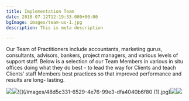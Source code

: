 ```yaml
---
title: Implementation Team
date: 2018-07-12T12:19:33.000+00:00
bgImage: images/team-us-1.jpg
description: This is meta description

---
```

Our Team of Practitioners include accountants, marketing gurus, consultants, advisors, bankers, project managers, and various levels of support staff. Below is a selection of our Team Members in various in situ offices doing what they do best - to lead the way for Clients and teach Clients’ staff Members best practices so that improved performance and results  are long- lasting.

![](/images/2cdf572f-91d7-4c17-8b66-4a1a3826de38.jpg)![](/images/99639f02-0786-4b5e-87a8-cf0fbad91e7b.jpg)![](/images/48d5c331-6529-4e76-99e3-dfa4040b6f80 (1).jpg)![](/images/41339e64-df4c-4803-b2e0-56d716f5b34d.jpg)![](/images/f596459b-01ad-4b74-b6ec-739e3c3082f1.jpg)